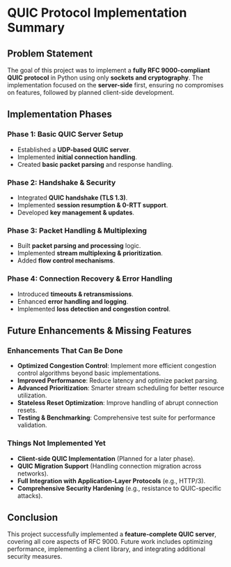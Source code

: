 # QUIC Protocol Implementation Summary

## Problem Statement
The goal of this project was to implement a **fully RFC 9000-compliant QUIC protocol** in Python using only **sockets and cryptography**. The implementation focused on the **server-side** first, ensuring no compromises on features, followed by planned client-side development.

## Implementation Phases

### **Phase 1: Basic QUIC Server Setup**
- Established a **UDP-based QUIC server**.
- Implemented **initial connection handling**.
- Created **basic packet parsing** and response handling.

### **Phase 2: Handshake & Security**
- Integrated **QUIC handshake (TLS 1.3)**.
- Implemented **session resumption & 0-RTT support**.
- Developed **key management & updates**.

### **Phase 3: Packet Handling & Multiplexing**
- Built **packet parsing and processing** logic.
- Implemented **stream multiplexing & prioritization**.
- Added **flow control mechanisms**.

### **Phase 4: Connection Recovery & Error Handling**
- Introduced **timeouts & retransmissions**.
- Enhanced **error handling and logging**.
- Implemented **loss detection and congestion control**.

## Future Enhancements & Missing Features

### **Enhancements That Can Be Done**
- **Optimized Congestion Control**: Implement more efficient congestion control algorithms beyond basic implementations.
- **Improved Performance**: Reduce latency and optimize packet parsing.
- **Advanced Prioritization**: Smarter stream scheduling for better resource utilization.
- **Stateless Reset Optimization**: Improve handling of abrupt connection resets.
- **Testing & Benchmarking**: Comprehensive test suite for performance validation.

### **Things Not Implemented Yet**
- **Client-side QUIC Implementation** (Planned for a later phase).
- **QUIC Migration Support** (Handling connection migration across networks).
- **Full Integration with Application-Layer Protocols** (e.g., HTTP/3).
- **Comprehensive Security Hardening** (e.g., resistance to QUIC-specific attacks).

## Conclusion
This project successfully implemented a **feature-complete QUIC server**, covering all core aspects of RFC 9000. Future work includes optimizing performance, implementing a client library, and integrating additional security measures.

